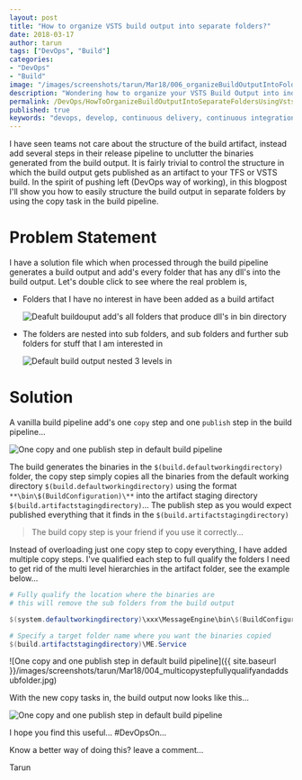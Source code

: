 ```yaml
---
layout: post
title: "How to organize VSTS build output into separate folders?"
date: 2018-03-17
author: tarun
tags: ["DevOps", "Build"]
categories:
- "DevOps"
- "Build"
image: "/images/screenshots/tarun/Mar18/006_organizeBuildOutputIntoFolders.jpg"
description: "Wondering how to organize your VSTS Build Output into individual folders so you can directly consume it in your release pipeline for the purposes of deployment? In this blogpost on DevOps I'll show you how to use the copy task in VSTS Build Pipeline to structure the build artifact such that the output is structured in multiple folders ready to be consumed."
permalink: /DevOps/HowToOrganizeBuildOutputIntoSeparateFoldersUsingVstsBuild
published: true
keywords: "devops, develop, continuous delivery, continuous integration, devops wiki, continuous deployment, devops tutorial, ci server, devops model, devops definition, continuous integration tools, cloud devops, devops principles, agile and devops, agile devops, devops delivery model, devops emphasizes on, devops duties, devops setup, devops ideas, ci cd pipeline, codepipeline, ci pipeline, ci, continuous integration tools, continuous development, integration tools, continuous, ci server, build server, how to implement continuous integration, build and deployment automation, Azure, VSTS, TFS, alm, Visual Studio, VisualStudio, microsoft team build"
---
```

I have seen teams not care about the structure of the build artifact, instead add several steps in their release pipeline to unclutter the binaries generated from the build output. It is fairly trivial to control the structure in which the build output gets published as an artifact to your TFS or VSTS build. In the spirit of pushing left (DevOps way of working), in this blogpost I'll show you how to easily structure the build output in separate folders by using the copy task in the build pipeline.
<!--more-->

# Problem Statement 
I have a solution file which when processed through the build pipeline generates a build output and add's every folder that has any dll's into the build output. Let's double click to see where the real problem is,
+ Folders that I have no interest in have been added as a build artifact

    ![Deafult buildouput add's all folders that produce dll's in bin directory]({{site.url}}/images/screenshots/tarun/Mar18/002_defaultoutputhasfoldersthatidontneed.jpg) 

+ The folders are nested into sub folders, and sub folders and further sub folders for stuff that I am interested in

    ![Default build output nested 3 levels in]({{site.url}}/images/screenshots/tarun/Mar18/001_defaultbuildoutput.jpg)
  


# Solution

A vanilla build pipeline add's one `copy` step and one `publish` step in the build pipeline...

![One copy and one publish step in default build pipeline]({{site.url}}/images/screenshots/tarun/Mar18/003_defaultpipelineonecopyandonepublishstep.jpg)

The build generates the binaries in the `$(build.defaultworkingdirectory)` folder, the copy step simply copies all the binaries from the default working directory `$(build.defaultworkingdirectory)` using the format `**\bin\$(BuildConfiguration)\**` into the artifact staging directory `$(build.artifactstagingdirectory)`... The publish step as you would expect published everything that it finds in the `$(build.artifactstagingdirectory)` 

> The build copy step is your friend if you use it correctly...

Instead of overloading just one copy step to copy everything, I have added multiple copy steps. I've qualified each step to full qualify the folders I need to get rid of the multi level hierarchies in the artifact folder, see the example below... 

``` PowerShell
# Fully qualify the location where the binaries are
# this will remove the sub folders from the build output

$(system.defaultworkingdirectory)\xxx\MessageEngine\bin\$(BuildConfiguration)\

# Specify a target folder name where you want the binaries copied
$(build.artifactstagingdirectory)\ME.Service

```

![One copy and one publish step in default build pipeline]({{ site.baseurl }}/images/screenshots/tarun/Mar18/004_multicopystepfullyqualifyandaddsubfolder.jpg)


With the new copy tasks in, the build output now looks like this...

![One copy and one publish step in default build pipeline]({{site.url}}/images/screenshots/tarun/Mar18/005_buildoutputafterproposedmultistepcopy.jpg)

I hope you find this useful... #DevOpsOn...

Know a better way of doing this? leave a comment...

Tarun 
